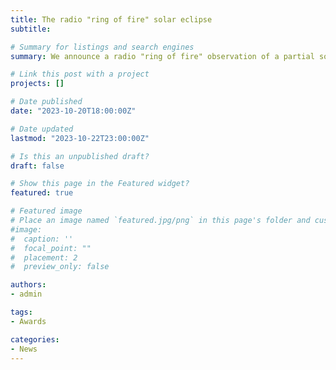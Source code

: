 ```yaml
---
title: The radio "ring of fire" solar eclipse
subtitle:  

# Summary for listings and search engines
summary: We announce a radio "ring of fire" observation of a partial solar eclipse made by the Owens Valley Radio Observatory's Long Wavelength Array (OVRO-LWA) in metric radio wavelengths. See joint press releases issued by [NJIT](https://news.njit.edu/researchers-capture-first-images-radio-ring-fire-eclipse) and [Caltech](https://www.gps.caltech.edu/news-and-events/news/a-solar-radio-eclipse-ring-of-fire) for more.

# Link this post with a project
projects: []

# Date published
date: "2023-10-20T18:00:00Z"

# Date updated
lastmod: "2023-10-22T23:00:00Z"

# Is this an unpublished draft?
draft: false 

# Show this page in the Featured widget?
featured: true

# Featured image
# Place an image named `featured.jpg/png` in this page's folder and customize its options here.
#image:
#  caption: ''
#  focal_point: ""
#  placement: 2
#  preview_only: false

authors:
- admin

tags:
- Awards

categories:
- News
---
```





